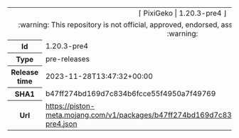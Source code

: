 <html><table>
<tr><td colspan="2" align="center"><img width="0" height="0"><br/>⌈ PixiGeko | 1.20.3-pre4 ⌋<br/><img width="0" height="0"></td></tr>
<tr><td colspan="2" align="center"><img width="0" height="0"><br/>
:warning: This repository is not official, approved, endorsed, associated or connected with Mojang :warning:
<br/><img width="0" height="0"></td></tr>
<tr><th>Id</th><td>1.20.3-pre4</td></tr>
<tr><th>Type</th><td>pre-releases</td></tr>
<tr><th>Release time</th><td>2023-11-28T13:47:32+00:00</td></tr>
<tr><th>SHA1</th><td>b47ff274bd169d7c834b6fcce55f4950a7f49769</td></tr>
<tr><th>Url</th><td><a href="https://piston-meta.mojang.com/v1/packages/b47ff274bd169d7c834b6fcce55f4950a7f49769/1.20.3-pre4.json">https://piston-meta.mojang.com/v1/packages/b47ff274bd169d7c834b6fcce55f4950a7f49769/1.20.3-pre4.json</a></td></tr>